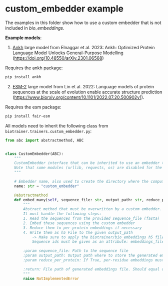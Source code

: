 # custom_embedder example

The examples in this folder show how to use a custom embedder that is not included in *bio_embeddings*.

**Example models**:
1. [Ankh](https://github.com/agemagician/Ankh) large model from
Elnaggar et al. 2023: Ankh: Optimized Protein Language Model Unlocks General-Purpose Modelling
(https://doi.org/10.48550/arXiv.2301.06568)

Requires the ankh package:
```bash
pip install ankh
```

2. [ESM-2](https://github.com/facebookresearch/esm) large model from
Lin et al. 2022: Language models of protein sequences at the scale of evolution enable accurate structure prediction
(https://www.biorxiv.org/content/10.1101/2022.07.20.500902v1).

Requires the esm package:
```bash
pip install fair-esm
```

All models need to inherit the following class from `biotrainer.trainers.custom_embedder.py`:
```python
from abc import abstractmethod, ABC


class CustomEmbedder(ABC):
    """
    CustomEmbedder interface that can be inherited to use an embedder that is not included in bio_embeddings.
    Note that some modules (urllib, requests, os) are disabled for the script.
    """

    # Embedder name, also used to create the directory where the computed embeddings are stored
    name: str = "custom_embedder"

    @abstractmethod
    def embed_many(self, sequence_file: str, output_path: str, reduce_per_protein: bool) -> str:
        """
        Abstract method that must be overwritten by a custom embedder.
        It must handle the following steps:
        1. Read the sequences from the provided sequence_file (fasta)
        2. Embed these sequences using the custom embedder
        3. Reduce them to per-protein embeddings if necessary
        4. Write them as h5 File to the given output_path
            -> Make sure to apply the biotrainer/bio_embeddings h5 file standard here:
            Sequence ids must be given as an attribute: embeddings_file[str(idx)].attrs["original_id"] = seq_id

        :param sequence_file: Path to the sequence file
        :param output_path: Output path where to store the generated embeddings
        :param reduce_per_protein: If True, per-residue embeddings must be reduced to per-protein embeddings

        :return: File path of generated embeddings file. Should equal output_path but can be modified if necessary.
        """
        raise NotImplementedError

```